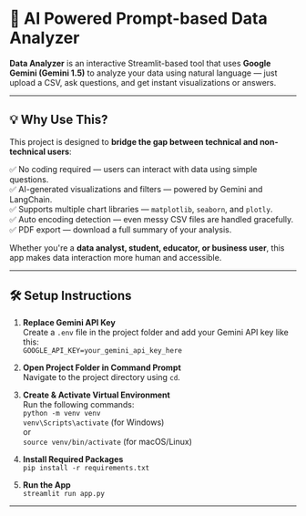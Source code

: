 # 🤖 AI Powered Prompt-based Data Analyzer

**Data Analyzer** is an interactive Streamlit-based tool that uses **Google Gemini (Gemini 1.5)** to analyze your data using natural language — just upload a CSV, ask questions, and get instant visualizations or answers.

---

## 💡 Why Use This?

This project is designed to **bridge the gap between technical and non-technical users**:

✅ No coding required — users can interact with data using simple questions.  
✅ AI-generated visualizations and filters — powered by Gemini and LangChain.  
✅ Supports multiple chart libraries — `matplotlib`, `seaborn`, and `plotly`.  
✅ Auto encoding detection — even messy CSV files are handled gracefully.  
✅ PDF export — download a full summary of your analysis.

Whether you're a **data analyst, student, educator, or business user**, this app makes data interaction more human and accessible.

---

## 🛠️ Setup Instructions

1. **Replace Gemini API Key**  
   Create a `.env` file in the project folder and add your Gemini API key like this:  
   `GOOGLE_API_KEY=your_gemini_api_key_here`

2. **Open Project Folder in Command Prompt**  
   Navigate to the project directory using `cd`.

3. **Create & Activate Virtual Environment**  
   Run the following commands:  
   `python -m venv venv`  
   `venv\Scripts\activate` (for Windows)  
   or  
   `source venv/bin/activate` (for macOS/Linux)

4. **Install Required Packages**  
   `pip install -r requirements.txt`

5. **Run the App**  
   `streamlit run app.py`

---
